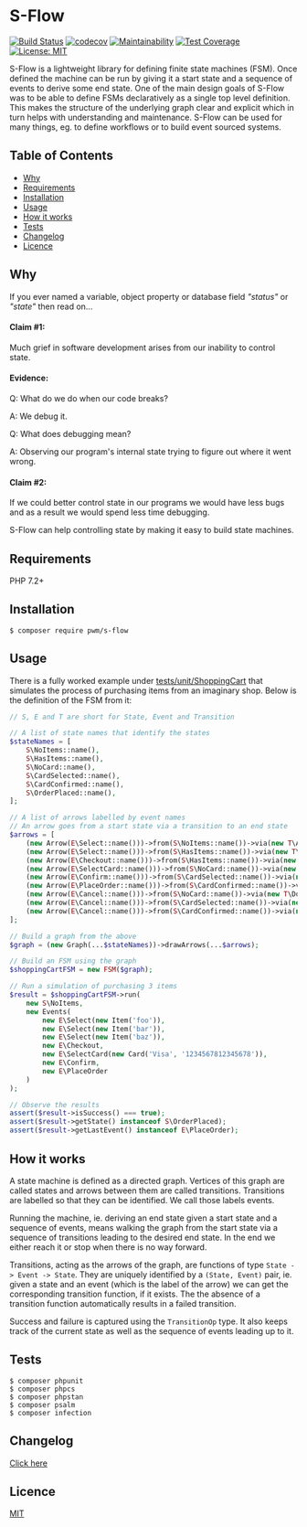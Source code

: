 # S-Flow

[![Build Status](https://travis-ci.org/pwm/s-flow.svg?branch=master)](https://travis-ci.org/pwm/s-flow)
[![codecov](https://codecov.io/gh/pwm/s-flow/branch/master/graph/badge.svg)](https://codecov.io/gh/pwm/s-flow)
[![Maintainability](https://api.codeclimate.com/v1/badges/7d68d8bee2ecbcf3277c/maintainability)](https://codeclimate.com/github/pwm/s-flow/maintainability)
[![Test Coverage](https://api.codeclimate.com/v1/badges/7d68d8bee2ecbcf3277c/test_coverage)](https://codeclimate.com/github/pwm/s-flow/test_coverage)
[![License: MIT](https://img.shields.io/badge/License-MIT-yellow.svg)](https://opensource.org/licenses/MIT)

S-Flow is a lightweight library for defining finite state machines (FSM). Once defined the machine can be run by giving it a start state and a sequence of events to derive some end state. One of the main design goals of S-Flow was to be able to define FSMs declaratively as a single top level definition. This makes the structure of the underlying graph clear and explicit which in turn helps with understanding and maintenance. S-Flow can be used for many things, eg. to define workflows or to build event sourced systems.

## Table of Contents

* [Why](#why)
* [Requirements](#requirements)
* [Installation](#installation)
* [Usage](#usage)
* [How it works](#how-it-works)
* [Tests](#tests)
* [Changelog](#changelog)
* [Licence](#licence)

## Why

If you ever named a variable, object property or database field *"status"* or *"state"* then read on...

#### Claim #1:

Much grief in software development arises from our inability to control state.

#### Evidence:

Q: What do we do when our code breaks?

A: We debug it.

Q: What does debugging mean?

A: Observing our program's internal state trying to figure out where it went wrong.

#### Claim #2:

If we could better control state in our programs we would have less bugs and as a result we would spend less time debugging.

S-Flow can help controlling state by making it easy to build state machines.

## Requirements

PHP 7.2+

## Installation

    $ composer require pwm/s-flow

## Usage

There is a fully worked example under [tests/unit/ShoppingCart](tests/unit/ShoppingCart) that simulates the process of purchasing items from an imaginary shop. Below is the definition of the FSM from it:

```php
// S, E and T are short for State, Event and Transition

// A list of state names that identify the states
$stateNames = [
    S\NoItems::name(),
    S\HasItems::name(),
    S\NoCard::name(),
    S\CardSelected::name(),
    S\CardConfirmed::name(),
    S\OrderPlaced::name(),
];

// A list of arrows labelled by event names
// An arrow goes from a start state via a transition to an end state
$arrows = [
    (new Arrow(E\Select::name()))->from(S\NoItems::name())->via(new T\AddFirstItem),
    (new Arrow(E\Select::name()))->from(S\HasItems::name())->via(new T\AddItem),
    (new Arrow(E\Checkout::name()))->from(S\HasItems::name())->via(new T\DoCheckout),
    (new Arrow(E\SelectCard::name()))->from(S\NoCard::name())->via(new T\DoSelectCard),
    (new Arrow(E\Confirm::name()))->from(S\CardSelected::name())->via(new T\ConfirmCard),
    (new Arrow(E\PlaceOrder::name()))->from(S\CardConfirmed::name())->via(new T\DoPlaceOrder),
    (new Arrow(E\Cancel::name()))->from(S\NoCard::name())->via(new T\DoCancel),
    (new Arrow(E\Cancel::name()))->from(S\CardSelected::name())->via(new T\DoCancel),
    (new Arrow(E\Cancel::name()))->from(S\CardConfirmed::name())->via(new T\DoCancel),
];

// Build a graph from the above
$graph = (new Graph(...$stateNames))->drawArrows(...$arrows);

// Build an FSM using the graph
$shoppingCartFSM = new FSM($graph);

// Run a simulation of purchasing 3 items
$result = $shoppingCartFSM->run(
    new S\NoItems,
    new Events(
        new E\Select(new Item('foo')),
        new E\Select(new Item('bar')),
        new E\Select(new Item('baz')),
        new E\Checkout,
        new E\SelectCard(new Card('Visa', '1234567812345678')),
        new E\Confirm,
        new E\PlaceOrder
    )
);

// Observe the results
assert($result->isSuccess() === true);
assert($result->getState() instanceof S\OrderPlaced);
assert($result->getLastEvent() instanceof E\PlaceOrder);
```
 
## How it works

A state machine is defined as a directed graph. Vertices of this graph are called states and arrows between them are called transitions. Transitions are labelled so that they can be identified. We call those labels events.

Running the machine, ie. deriving an end state given a start state and a sequence of events, means walking the graph from the start state via a sequence of transitions leading to the desired end state. In the end we either reach it or stop when there is no way forward.

Transitions, acting as the arrows of the graph, are functions of type `State -> Event -> State`. They are uniquely identified by a `(State, Event)` pair, ie. given a state and an event (which is the label of the arrow) we can get the corresponding transition function, if it exists. The the absence of a transition function automatically results in a failed transition.

Success and failure is captured using the `TransitionOp` type. It also keeps track of the current state as well as the sequence of events leading up to it.

## Tests

	$ composer phpunit
	$ composer phpcs
	$ composer phpstan
	$ composer psalm
	$ composer infection

## Changelog

[Click here](changelog.md)

## Licence

[MIT](LICENSE)
